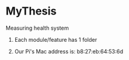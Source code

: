 # MyThesis
Measuring health system


1) Each module/feature has 1 folder

2) Our Pi's Mac address is:  b8:27:eb:64:53:6d

